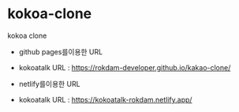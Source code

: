 # kokoa-clone
 kokoa clone

* github pages를이용한 URL
 * kokoatalk URL : https://rokdam-developer.github.io/kakao-clone/

* netlify를이용한 URL
 * kokoatalk URL :  https://kokoatalk-rokdam.netlify.app/
